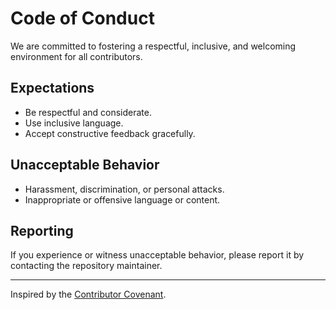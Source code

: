 # Code of Conduct

We are committed to fostering a respectful, inclusive, and welcoming environment for all contributors.

## Expectations

- Be respectful and considerate.
- Use inclusive language.
- Accept constructive feedback gracefully.

## Unacceptable Behavior

- Harassment, discrimination, or personal attacks.
- Inappropriate or offensive language or content.

## Reporting

If you experience or witness unacceptable behavior, please report it by contacting the repository maintainer.

---

Inspired by the [Contributor Covenant](https://www.contributor-covenant.org/).
